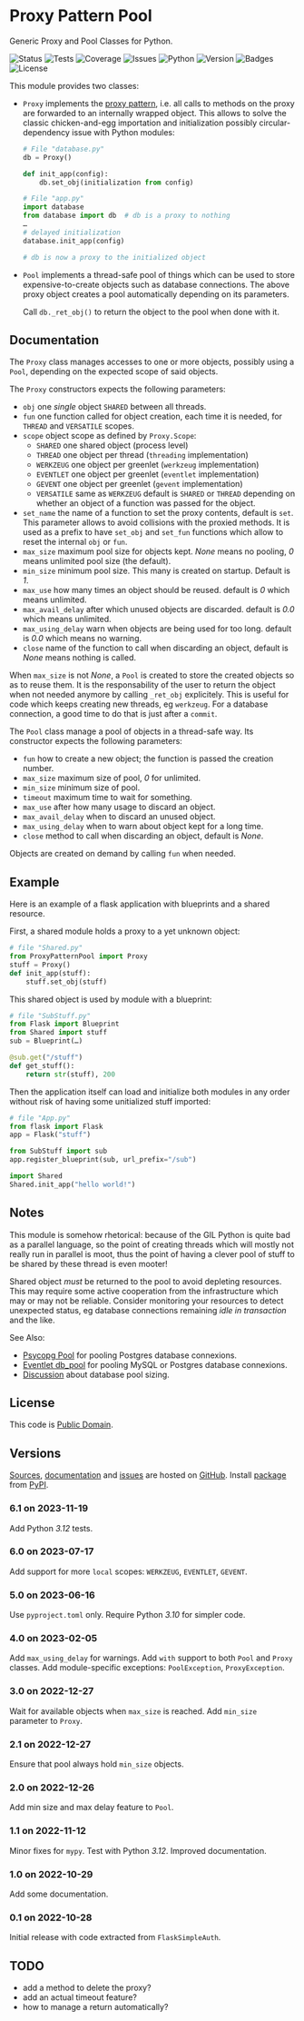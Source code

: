 # Proxy Pattern Pool

Generic Proxy and Pool Classes for Python.

![Status](https://github.com/zx80/proxy-pattern-pool/actions/workflows/ppp.yml/badge.svg?branch=main&style=flat)
![Tests](https://img.shields.io/badge/tests-9%20✓-success)
![Coverage](https://img.shields.io/badge/coverage-100%25-success)
![Issues](https://img.shields.io/github/issues/zx80/proxy-pattern-pool?style=flat)
![Python](https://img.shields.io/badge/python-3-informational)
![Version](https://img.shields.io/pypi/v/ProxyPatternPool)
![Badges](https://img.shields.io/badge/badges-8-informational)
![License](https://img.shields.io/pypi/l/proxypatternpool?style=flat)

This module provides two classes:

- `Proxy` implements the
  [proxy pattern](https://en.wikipedia.org/wiki/Proxy_pattern),
  i.e. all calls to methods on the proxy are forwarded to an internally wrapped
  object. This allows to solve the classic chicken-and-egg importation and
  initialization possibly circular-dependency issue with Python modules:

  ```python
  # File "database.py"
  db = Proxy()

  def init_app(config):
      db.set_obj(initialization from config)
  ```

  ```python
  # File "app.py"
  import database
  from database import db  # db is a proxy to nothing
  …
  # delayed initialization
  database.init_app(config)

  # db is now a proxy to the initialized object
  ```

- `Pool` implements a thread-safe pool of things which can be used to store
  expensive-to-create objects such as database connections. The above proxy
  object creates a pool automatically depending on its parameters.

  Call `db._ret_obj()` to return the object to the pool when done with it.

## Documentation

The `Proxy` class manages accesses to one or more objects, possibly using
a `Pool`, depending on the expected scope of said objects.

The `Proxy` constructors expects the following parameters:

- `obj` one *single* object `SHARED` between all threads.
- `fun` one function called for object creation, each time it is needed,
  for `THREAD` and `VERSATILE` scopes.
- `scope` object scope as defined by `Proxy.Scope`:
  - `SHARED` one shared object (process level)
  - `THREAD` one object per thread (`threading` implementation)
  - `WERKZEUG` one object per greenlet (`werkzeug` implementation)
  - `EVENTLET` one object per greenlet (`eventlet` implementation)
  - `GEVENT` one object per greenlet (`gevent` implementation)
  - `VERSATILE` same as `WERKZEUG`
  default is `SHARED` or `THREAD` depending on whether an object
  of a function was passed for the object.
- `set_name` the name of a function to set the proxy contents,
  default is `set`. This parameter allows to avoid collisions with
  the proxied methods.
  It is used as a prefix to have `set_obj` and `set_fun` functions
  which allow to reset the internal `obj` or `fun`.
- `max_size` maximum pool size for objects kept.
  *None* means no pooling, *0* means unlimited pool size (the default).
- `min_size` minimum pool size.
  This many is created on startup.
  Default is *1*.
- `max_use` how many times an object should be reused.
  default is *0* which means unlimited.
- `max_avail_delay` after which unused objects are discarded.
  default is *0.0* which means unlimited.
- `max_using_delay` warn when objects are being used for too long.
  default is *0.0* which means no warning.
- `close` name of the function to call when discarding an object,
  default is *None* means nothing is called.

When `max_size` is not *None*, a `Pool` is created to store the created
objects so as to reuse them. It is the responsability of the user to
return the object when not needed anymore by calling `_ret_obj` explicitely.
This is useful for code which keeps creating new threads, eg `werkzeug`.
For a database connection, a good time to do that is just after a `commit`.

The `Pool` class manage a pool of objects in a thread-safe way.
Its constructor expects the following parameters:

- `fun` how to create a new object; the function is passed the creation number.
- `max_size` maximum size of pool, *0* for unlimited.
- `min_size` minimum size of pool.
- `timeout` maximum time to wait for something.
- `max_use` after how many usage to discard an object.
- `max_avail_delay` when to discard an unused object.
- `max_using_delay` when to warn about object kept for a long time.
- `close` method to call when discarding an object, default is *None*.

Objects are created on demand by calling `fun` when needed.

## Example

Here is an example of a flask application with blueprints and a shared
resource.

First, a shared module holds a proxy to a yet unknown object:

```python
# file "Shared.py"
from ProxyPatternPool import Proxy 
stuff = Proxy()
def init_app(stuff):
    stuff.set_obj(stuff)
```

This shared object is used by module with a blueprint:

```python
# file "SubStuff.py"
from Flask import Blueprint
from Shared import stuff
sub = Blueprint(…)

@sub.get("/stuff")
def get_stuff():
    return str(stuff), 200
```

Then the application itself can load and initialize both modules in any order
without risk of having some unitialized stuff imported:

```python
# file "App.py"
from flask import Flask
app = Flask("stuff")

from SubStuff import sub
app.register_blueprint(sub, url_prefix="/sub")

import Shared
Shared.init_app("hello world!")
```

## Notes

This module is somehow rhetorical: because of the GIL Python is quite bad as a
parallel language, so the point of creating threads which will mostly not really
run in parallel is moot, thus the point of having a clever pool of stuff to be
shared by these thread is even mooter!

Shared object *must* be returned to the pool to avoid depleting resources.
This may require some active cooperation from the infrastructure which may
or may not be reliable. Consider monitoring your resources to detect unexpected
status, eg database connections remaining  _idle in transaction_ and the like.

See Also:

- [Psycopg Pool](https://www.psycopg.org/psycopg3/docs/advanced/pool.html)
  for pooling Postgres database connexions.
- [Eventlet db_pool](https://eventlet.net/doc/modules/db_pool.html)
  for pooling MySQL or Postgres database connexions.
- [Discussion](https://github.com/brettwooldridge/HikariCP/wiki/About-Pool-Sizing)
  about database pool sizing.

## License

This code is [Public Domain](https://creativecommons.org/publicdomain/zero/1.0/).

## Versions

[Sources](https://github.com/zx80/proxy-pattern-pool),
[documentation](https://zx80.github.io/proxy-pattern-pool/) and
[issues](https://github.com/zx80/proxy-pattern-pool/issues)
are hosted on [GitHub](https://github.com).
Install [package](https://pypi.org/project/ProxyPatternPool/) from
[PyPI](https://pypi.org/).

### 6.1 on 2023-11-19

Add Python _3.12_ tests.

### 6.0 on 2023-07-17

Add support for more `local` scopes: `WERKZEUG`, `EVENTLET`, `GEVENT`.

### 5.0 on 2023-06-16

Use `pyproject.toml` only.
Require Python *3.10* for simpler code.

### 4.0 on 2023-02-05

Add `max_using_delay` for warnings.
Add `with` support to both `Pool` and `Proxy` classes.
Add module-specific exceptions: `PoolException`, `ProxyException`.

### 3.0 on 2022-12-27

Wait for available objects when `max_size` is reached.
Add `min_size` parameter to `Proxy`.

### 2.1 on 2022-12-27

Ensure that pool always hold `min_size` objects.

### 2.0 on 2022-12-26

Add min size and max delay feature to `Pool`.

### 1.1 on 2022-11-12

Minor fixes for `mypy`.
Test with Python *3.12*.
Improved documentation.

### 1.0 on 2022-10-29

Add some documentation.

### 0.1 on 2022-10-28

Initial release with code extracted from `FlaskSimpleAuth`.

## TODO

- add a method to delete the proxy?
- add an actual timeout feature?
- how to manage a return automatically?
